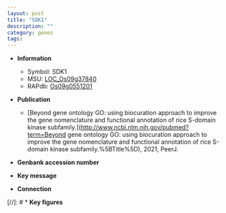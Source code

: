 ```yaml
---
layout: post
title: "SDK1"
description: ""
category: genes
tags: 
---
```


* **Information**  
    + Symbol: SDK1  
    + MSU: [LOC_Os09g37840](http://rice.uga.edu/cgi-bin/ORF_infopage.cgi?orf=LOC_Os09g37840)  
    + RAPdb: [Os09g0551201](http://rapdb.dna.affrc.go.jp/viewer/gbrowse_details/irgsp1?name=Os09g0551201)  

* **Publication**  
    + [Beyond gene ontology GO: using biocuration approach to improve the gene nomenclature and functional annotation of rice S-domain kinase subfamily.](http://www.ncbi.nlm.nih.gov/pubmed?term=Beyond gene ontology GO: using biocuration approach to improve the gene nomenclature and functional annotation of rice S-domain kinase subfamily.%5BTitle%5D), 2021, PeerJ.

* **Genbank accession number**  

* **Key message**  

* **Connection**  

[//]: # * **Key figures**  


